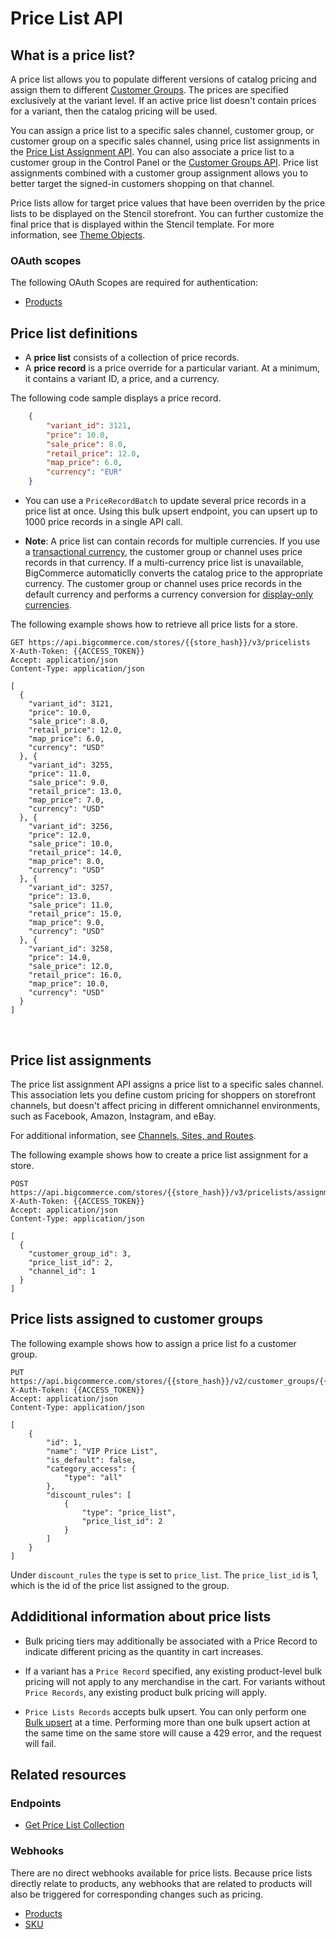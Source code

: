 # Price List API


## What is a price list?

A price list allows you to populate different versions of catalog pricing and assign them to different [Customer Groups](/api-reference/customer-subscribers/customers-api). The prices are specified exclusively at the variant level. If an active price list doesn't contain prices for a variant, then the catalog pricing will be used. 

You can assign a price list to a specific sales channel, customer group, or customer group on a specific sales channel, using price list assignments in the [Price List Assignment API](/api-reference/store-management/price-lists/price-lists-assignments/createpricelistassignments). You can also associate a price list to a customer group in the Control Panel or the [Customer Groups API](/api-reference/store-management/customers-v2). Price list assignments combined with a customer group assignment allows you to better target the signed-in customers shopping on that channel.

Price lists allow for target price values that have been overriden by the price lists to be displayed on the Stencil storefront. You can further customize the final price that is displayed within the Stencil template. For more information, see [Theme Objects](/stencil-docs/reference-docs/global-objects-and-properties).


### OAuth scopes
The following OAuth Scopes are required for authentication:
* [Products](/api-docs/getting-started/authentication/rest-api-authentication#oauth-scopes)

## Price list definitions
* A **price list** consists of a collection of price records. 
* A **price record** is a price override for a particular variant. At a minimum, it contains a variant ID, a price, and a currency.

The following code sample displays a price record.


```json title="Price Record" lineNumbers
	{
		"variant_id": 3121,
		"price": 10.0,
		"sale_price": 8.0,
		"retail_price": 12.0,
		"map_price": 6.0,
		"currency": "EUR"
	}
```


-  You can use a `PriceRecordBatch` to update several price records in a price list at once. Using this bulk upsert endpoint, you can upsert up to 1000 price records in a single API call.

- **Note**: A price list can contain records for multiple currencies. If you use a [transactional currency](/api-docs/multi-currency/guide/introduction#display-vs-transactional), the customer group or channel uses price records in that currency. If a multi-currency price list is unavailable, BigCommerce automaticlly converts the catalog price to the appropriate currency. The customer group or channel uses price records in the default currency and performs a currency conversion for [display-only currencies](/api-docs/multi-currency/guide/introduction#display-vs-transactional).

The following example shows how to retrieve all price lists for a store.


```http title="Example request: Get all price lists" lineNumbers
GET https://api.bigcommerce.com/stores/{{store_hash}}/v3/pricelists
X-Auth-Token: {{ACCESS_TOKEN}}
Accept: application/json
Content-Type: application/json

[
  {
    "variant_id": 3121,
    "price": 10.0,
    "sale_price": 8.0,
    "retail_price": 12.0,
    "map_price": 6.0,
    "currency": "USD"
  }, {
    "variant_id": 3255,
    "price": 11.0,
    "sale_price": 9.0,
    "retail_price": 13.0,
    "map_price": 7.0,
    "currency": "USD"
  }, {
    "variant_id": 3256,
    "price": 12.0,
    "sale_price": 10.0,
    "retail_price": 14.0,
    "map_price": 8.0,
    "currency": "USD"
  }, {
    "variant_id": 3257,
    "price": 13.0,
    "sale_price": 11.0,
    "retail_price": 15.0,
    "map_price": 9.0,
    "currency": "USD"
  }, {
    "variant_id": 3258,
    "price": 14.0,
    "sale_price": 12.0,
    "retail_price": 16.0,
    "map_price": 10.0,
    "currency": "USD"
  }
]
```
&nbsp;

## Price list assignments

The price list assignment API assigns a price list to a specific sales channel. This association lets you define custom pricing for shoppers on storefront channels, but doesn't affect pricing in different omnichannel environments, such as Facebook, Amazon, Instagram, and eBay. 

For additional information, see [Channels, Sites, and Routes](/api-reference/store-management/channels).

The following example shows how to create a price list assignment for a store.

```http title="Example request: Create a price list assignment" lineNumbers
POST https://api.bigcommerce.com/stores/{{store_hash}}/v3/pricelists/assignments
X-Auth-Token: {{ACCESS_TOKEN}}
Accept: application/json
Content-Type: application/json

[
  {
    "customer_group_id": 3,
    "price_list_id": 2,
    "channel_id": 1
  }
]
```

## Price lists assigned to customer groups 

The following example shows how to assign a price list fo a customer group.

```http title="Example request: Assign a price list to a customer group" lineNumbers
PUT https://api.bigcommerce.com/stores/{{store_hash}}/v2/customer_groups/{{customer_group_id}}
X-Auth-Token: {{ACCESS_TOKEN}}
Accept: application/json
Content-Type: application/json

[
    {
        "id": 1,
        "name": "VIP Price List",
        "is_default": false,
        "category_access": {
            "type": "all"
        },
        "discount_rules": [
            {
                "type": "price_list",
                "price_list_id": 2
            }
        ]
    }
]
```

Under `discount_rules` the `type` is set to `price_list`. The `price_list_id` is 1, which is the id of the price list assigned to the group.

## Addiditional information about price lists

- Bulk pricing tiers may additionally be associated with a Price Record to indicate different pricing as the quantity in cart increases.

- If a variant has a `Price Record` specified, any existing product-level bulk pricing will not apply to any merchandise in the cart. For variants without `Price Records`, any existing product bulk pricing will apply.

- `Price Lists Records` accepts bulk upsert. You can only perform one [Bulk upsert](/api-reference/catalog/pricelists-api/price-lists-records/setpricelistrecordcollection) at a time. Performing more than one bulk upsert action at the same time on the same store will cause a 429 error, and the request will fail.

## Related resources

### Endpoints
* [Get Price List Collection](/api-reference/catalog/pricelists-api/price-lists/getpricelistcollection)

### Webhooks
There are no direct webhooks available for price lists. Because price lists directly relate to products, any webhooks that are related to products will also be triggered for corresponding changes such as pricing.

* [Products](/api-docs/getting-started/webhooks/webhook-events#webhook-events_products)
* [SKU](/api-docs/getting-started/webhooks/webhook-events#webhook-events_sku)
